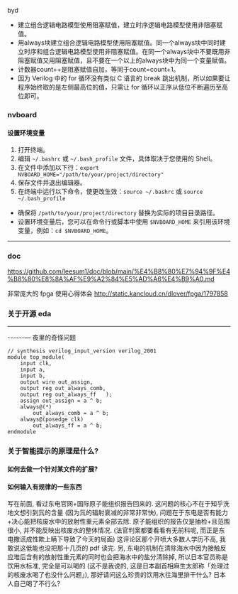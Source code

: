 byd
- 建立组合逻辑电路模型使用阻塞赋值，建立时序逻辑电路模型使用非阻塞赋值。
- 用always块建立组合逻辑电路模型使用阻塞赋值。同一个always块中同时建立时序和组合逻辑电路模型使用非阻塞赋值。在同一个always块中不要既用非阻塞赋值又用阻塞赋值，且不要在一个以上的always块中为同一个变量赋值。
- 计数器count++是阻塞赋值自加，等同于count=count+1。
- 因为 Verilog 中的 for 循环没有类似 C 语言的 break 跳出机制，所以如果要让程序始终取的是左侧最高位的值，只需让 for 循环以正序从低位不断遍历至高位即可。
### nvboard


#### 设置环境变量
1. 打开终端。
2. 编辑 `~/.bashrc` 或 `~/.bash_profile` 文件，具体取决于您使用的 Shell。
3. 在文件中添加以下行：`export NVBOARD_HOME="/path/to/your/project/directory"`
4. 保存文件并退出编辑器。
5. 在终端中运行以下命令，使更改生效：`source ~/.bashrc` 或 `source ~/.bash_profile`
- 确保将 `/path/to/your/project/directory` 替换为实际的项目目录路径。
- 设置环境变量后，您可以在命令行或脚本中使用 `$NVBOARD_HOME` 来引用该环境变量，例如：`cd $NVBOARD_HOME`。
-------------

### doc
https://github.com/leesum1/doc/blob/main/%E4%B8%80%E7%94%9F%E4%B8%80%E8%8A%AF%E9%A2%84%E5%AD%A6%E4%B9%A0.md

非常庞大的 fpga 使用心得体会
http://static.kancloud.cn/dlover/fpga/1797858

### 关于开源 eda
-----


------—
夜里的奇怪问题
```
// synthesis verilog_input_version verilog_2001
module top_module(
    input clk,
    input a,
    input b,
    output wire out_assign,
    output reg out_always_comb,
    output reg out_always_ff   );
    assign out_assign = a ^ b;
    always@(*)
        out_always_comb = a ^ b;
    always@(posedge clk)
        out_always_ff = a ^ b;
endmodule
```

### 关于智能提示的原理是什么?

#### 如何去做一个针对某文件的扩展?

#### 如何输入有规律的一些东西



写在前面, 看过东电官网+国际原子能组织报告回来的. 这问题的核心不在于知乎洗地文想引到氚的含量 (因为氚的辐射衰减的非常非常快), 问题在于东电是否有能力+决心能把核废水中的放射性重元素全部去除. 原子能组织的报告仅是抽检+且范围很小, 并不能反映出核废水的整体情况. (法官判案都要看看有无前科呢, 而正是东电撒谎成性欺上瞒下导致了今天的局面) 这评论区那个开喷大多数人学历不高, 我敢说这低能也没把那十几页的 pdf 读完.
另, 东电的机制在清除海水中因为接触反应堆后含有的放射性重元素的同时也会把海水中的盐分清除掉, 所以日本官员称是饮用水标准, 完全是可以喝的 (这不是我说的, 这是日本副首相麻生太郎称「处理过的核废水喝了也没什么问题」), 那好请问这么珍贵的饮用水往海里排干什么? 日本人自己喝了不行么?